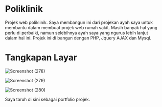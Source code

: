 # Poliklinik
Projek web poliklinik. Saya membangun ini dari projekan ayah saya untuk membantu dalam membuat projek web rumah sakit. Masih banyak hal yang perlu di perbaiki, namun selebihnya ayah saya yang ngurus lebih lanjut dalam hal ini. Projek ini di bangun dengan PHP, Jquery AJAX dan Mysql.

# Tangkapan Layar
![Screenshot (278)](https://user-images.githubusercontent.com/83481679/214211951-1784bbe0-45ff-4970-a39d-eeb0f0140864.png)

![Screenshot (279)](https://user-images.githubusercontent.com/83481679/214211953-3ec5d27e-8641-4a60-9d7a-fd0aeb2cb95b.png)

![Screenshot (280)](https://user-images.githubusercontent.com/83481679/214211956-e56d931b-f372-460b-8ea4-e41947a0244d.png)

Saya taruh di sini sebagai portfolio projek.
